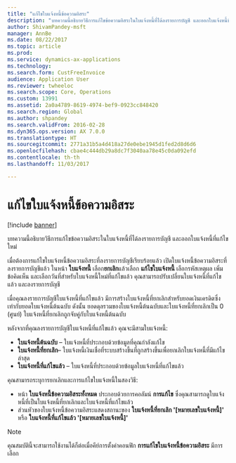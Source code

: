 ```yaml
---
title: "แก้ไขใบแจ้งหนี้ข้อความอิสระ"
description: "บทความนี้อธิบายวิธีการแก้ไขข้อความอิสระในใบแจ้งหนี้ที่ได้ลงรายการบัญชี และออกใบแจ้งหนี้ที่แก้ไขใหม่"
author: ShivamPandey-msft
manager: AnnBe
ms.date: 08/22/2017
ms.topic: article
ms.prod: 
ms.service: dynamics-ax-applications
ms.technology: 
ms.search.form: CustFreeInvoice
audience: Application User
ms.reviewer: twheeloc
ms.search.scope: Core, Operations
ms.custom: 13991
ms.assetid: 2a0a4789-8619-4974-bef9-0923cc848420
ms.search.region: Global
ms.author: shpandey
ms.search.validFrom: 2016-02-28
ms.dyn365.ops.version: AX 7.0.0
ms.translationtype: HT
ms.sourcegitcommit: 2771a31b5a4d418a27de0ebe1945d1fed2d8d6d6
ms.openlocfilehash: cbae4c444db29a8dc7f3040aa78e45c0da092efd
ms.contentlocale: th-th
ms.lasthandoff: 11/03/2017

---
```


# <a name="correct-a-free-text-invoice"></a>แก้ไขใบแจ้งหนี้ข้อความอิสระ

[!include [banner](../includes/banner.md)]

บทความนี้อธิบายวิธีการแก้ไขข้อความอิสระในใบแจ้งหนี้ที่ได้ลงรายการบัญชี และออกใบแจ้งหนี้ที่แก้ไขใหม่

เมื่อต้องการแก้ไขใบแจ้งหนี้ข้อความอิสระที่ลงรายการบัญชีเรียบร้อยแล้ว เปิดใบแจ้งหนี้ข้อความอิสระที่ลงรายการบัญชีแล้ว ในหน้า **ใบแจ้งหนี้** เลือก**ยกเลิก**แล้วเลือก **แก้ไขใบแจ้งหนี้** เลือกรหัสเหตุผล เพิ่มข้อคิดเห็น และเลือกวันที่สำหรับใบแจ้งหนี้ใหม่ที่แก้ไขแล้ว คุณสามารถปรับเปลี่ยนใบแจ้งหนี้ที่แก้ไขแล้ว และลงรายการบัญชี 

เมื่อคุณลงรายการบัญชีใบแจ้งหนี้ที่แก้ไขแล้ว มีการสร้างใบแจ้งหนี้ที่ยกเลิกสำหรับยอดเงินเครดิตซึ่งเท่ากับยอดใบแจ้งหนี้ต้นฉบับ ดังนั้น ยอดดุลรวมของใบแจ้งหนี้ต้นฉบับและใบแจ้งหนี้ที่ยกเลิกเป็น 0 (ศูนย์) ใบแจ้งหนี้ที่ยกเลิกถูกจับคู่กับใบแจ้งหนี้ต้นฉบับ 

หลังจากที่คุณลงรายการบัญชีใบแจ้งหนี้ที่แก้ไขแล้ว คุณจะมีสามใบแจ้งหนี้:

-   **ใบแจ้งหนี้ต้นฉบับ** – ใบแจ้งหนี้ที่ประกอบด้วยข้อมูลที่คุณกำลังแก้ไข
-   **ใบแจ้งหนี้ที่ยกเลิก**– ใบแจ้งหนี้เงินเชื่อที่ระบบสร้างขึ้นที่ถูกสร้างขึ้นเพื่อยกเลิกใบแจ้งหนี้ที่มีแก้ไขล่าสุด
-   **ใบแจ้งหนี้ที่แก้ไขแล้ว** – ใบแจ้งหนี้ที่ประกอบด้วยข้อมูลใบแจ้งหนี้ที่แก้ไขแล้ว

คุณสามารถระบุการยกเลิกและการแก้ไขใบแจ้งหนี้ในสองวิธี:

-   หน้า **ใบแจ้งหนี้ข้อความอิสระทั้งหมด** ประกอบด้วยการคอลัมน์ **การแก้ไข** ซึ่งคุณสามารถดูใบแจ้งหนี้ที่เป็นใบแจ้งหนี้ที่ยกเลิกและใบแจ้งหนี้ที่แก้ไขแล้ว
-   ส่วนหัวของใบแจ้งหนี้ข้อความอิสระแสดงสถานะของ **ใบแจ้งหนี้ที่ยกเลิก '\[หมายเลขใบแจ้งหนี้\]'** หรือ **ใบแจ้งหนี้ที่แก้ไขแล้ว '\[หมายเลขใบแจ้งหนี้\]'**

> [!NOTE]
> คุณสมบัตินี้จะสามารถใช้งานได้ก็ต่อเมื่อคีย์การตั้งค่าคอนฟิก **การแก้ไขใบแจ้งหนี้ข้อความอิสระ** มีการเลือก




